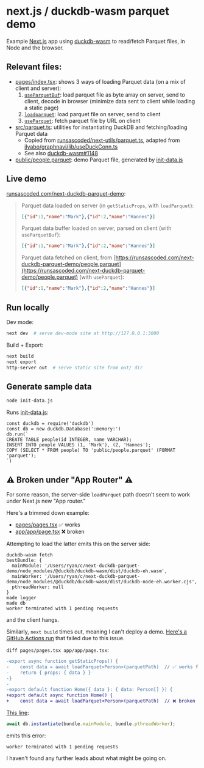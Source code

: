# next.js / duckdb-wasm parquet demo
Example [Next.js] app using [duckdb-wasm] to read/fetch Parquet files, in Node and the browser.

## Relevant files:
- [pages/index.tsx](pages/index.tsx): shows 3 ways of loading Parquet data (on a mix of client and server):
  1. [`useParquetBuf`]: load parquet file as byte array on server, send to client, decode in browser (minimize data sent to client while loading a static page)
  2. [`loadparquet`]: load parquet file on server, send to client
  3. [`useParquet`]: fetch parquet file by URL on client
- [src/parquet.ts](src/parquet.ts): utilities for instantiating DuckDB and fetching/loading Parquet data
  - Copied from [runsascoded/next-utils/parquet.ts], adapted from [ilyabo/graphnavi/lib/useDuckConn.ts]
  - See also [duckdb-wasm#1148]
- [public/people.parquet](public/people.parquet): demo Parquet file, generated by [init-data.js](init-data.js)

## Live demo
[runsascoded.com/next-duckdb-parquet-demo]:
> Parquet data loaded on server (in `getStaticProps`, with `loadParquet`):
> ```json
> [{"id":1,"name":"Mark"},{"id":2,"name":"Hannes"}]
> ```
> Parquet data buffer loaded on server, parsed on client (with `useParquetBuf`):
> ```json
> [{"id":1,"name":"Mark"},{"id":2,"name":"Hannes"}]
> ```
> Parquet data fetched on client, from [https://runsascoded.com/next-duckdb-parquet-demo/people.parquet](https://runsascoded.com/next-duckdb-parquet-demo/people.parquet) (with `useParquet`):
> ```json
> [{"id":1,"name":"Mark"},{"id":2,"name":"Hannes"}]
> ```

## Run locally
Dev mode:
```bash
next dev  # serve dev-mode site at http://127.0.0.1:3000
```

Build + Export:
```bash
next build
next export
http-server out  # serve static site from out/ dir
```

## Generate sample data
```bash
node init-data.js
```

Runs [init-data.js](init-data.js):
```node
const duckdb = require('duckdb')
const db = new duckdb.Database(':memory:')
db.run(`
CREATE TABLE people(id INTEGER, name VARCHAR);
INSERT INTO people VALUES (1, 'Mark'), (2, 'Hannes');
COPY (SELECT * FROM people) TO 'public/people.parquet' (FORMAT 'parquet');
`)
```

## ⚠️ Broken under "App Router" ⚠️ <a id="broken"></a>

For some reason, the server-side `loadParquet` path doesn't seem to work under Next.js new "App router."

Here's a trimmed down example:

- [pages/pages.tsx] ✅ works
- [app/app/page.tsx] ❌ broken

Attempting to load the latter emits this on the server side:
```
duckdb-wasm fetch
bestBundle: {
  mainModule: '/Users/ryan/c/next-duckdb-parquet-demo/node_modules/@duckdb/duckdb-wasm/dist/duckdb-eh.wasm',
  mainWorker: '/Users/ryan/c/next-duckdb-parquet-demo/node_modules/@duckdb/duckdb-wasm/dist/duckdb-node-eh.worker.cjs',
  pthreadWorker: null
}
made logger
made db
worker terminated with 1 pending requests
```
and the client hangs.

Similarly, `next build` times out, meaning I can't deploy a demo. [Here's a GitHub Actions run][failed GHA] that failed due to this issue.

`diff pages/pages.tsx app/app/page.tsx`:
```diff
-export async function getStaticProps() {
-    const data = await loadParquet<Person>(parquetPath)  // ✅ works fine under pages/
-    return { props: { data } }
-}
-
-export default function Home({ data }: { data: Person[] }) {
+export default async function Home() {
+    const data = await loadParquet<Person>(parquetPath)  // ❌ broken under app/
```

[This line][broken db instantiation line]:

```typescript
await db.instantiate(bundle.mainModule, bundle.pthreadWorker);
```
emits this error:
```
worker terminated with 1 pending requests
```

I haven't found any further leads about what might be going on.


[Next.js]: https://nextjs.org/
[duckdb-wasm]: https://github.com/duckdb/duckdb-wasm
[runsascoded/next-utils/parquet.ts]: https://github.com/runsascoded/next-utils/blob/25af539a1518dcc786de0892f265eb6c0245287a/src/parquet.ts
[ilyabo/graphnavi/lib/useDuckConn.ts]: https://github.com/ilyabo/graphnavi/blob/fd89fe77edd48614cc5a52772b5f9f66b214bbea/lib/useDuckConn.ts
[duckdb-wasm#1148]: https://github.com/duckdb/duckdb-wasm/issues/1148

[`useParquetBuf`]: src/parquet.ts#L132-L144
[`loadparquet`]: src/parquet.ts#L99-L105
[`useParquet`]: src/parquet.ts#L107-L120
[runsascoded.com/next-duckdb-parquet-demo]: https://runsascoded.com/next-duckdb-parquet-demo

[pages/pages.tsx]: pages/pages.tsx
[app/app/page.tsx]: app/app/page.tsx
[failed GHA]: https://github.com/ryan-williams/next-duckdb-parquet-demo/actions/runs/6708443526/job/18229259080

[broken db instantiation line]: src/load-parquet.ts#L43
